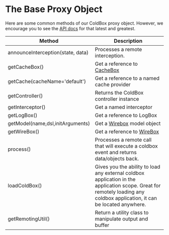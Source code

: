 # The Base Proxy Object

Here are some common methods of our ColdBox proxy object.  However, we encourage you to see the [API docs][apidocs] for that latest and greatest.

|Method|Description|
|--|--|
|announceInterception(state, data) |Processes a remote interception.|
|getCacheBox()	|Get a reference to [CacheBox](http://wiki.coldbox.org/wiki/CacheBox.cfm)|
|getCache(cacheName='default')	|Get a reference to a named cache provider|
|getController() |Returns the ColdBox controller instance |
|getInterceptor()	|Get a named interceptor |
|getLogBox()	|Get a reference to LogBox|
|getModel(name,dsl,initArguments)	|Get a [Wirebox](http://wiki.coldbox.org/wiki/Wirebox.cfm) model object|
|getWireBox()	|Get a reference to [WireBox](http://wiki.coldbox.org/wiki/WireBox.cfm)|
|process() |Processes a remote call that will execute a coldbox event and returns data/objects back. |
|loadColdBox()	|Gives you the ability to load any external coldbox application in the application scope. Great for remotely loading any coldbox application, it can be located anywhere.|
|getRemotingUtil()	| Return a utility class to manipulate output and buffer |


[apidocs]: http://apidocs.ortussolutions.com/coldbox/current